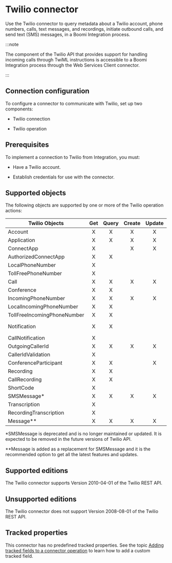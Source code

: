 # Twilio connector 

<head>
  <meta name="guidename" content="Integration"/>
  <meta name="context" content="GUID-f38e23dc-2104-4428-b973-8d686f8f2e79"/>
</head>


Use the Twilio connector to query metadata about a Twilio account, phone numbers, calls, text messages, and recordings, initiate outbound calls, and send text (SMS) messages, in a Boomi Integration process.

:::note  

The component of the Twilio API that provides support for handling incoming calls through TwiML instructions is accessible to a Boomi Integration process through the Web Services Client connector.

:::

## Connection configuration 

To configure a connector to communicate with Twilio, set up two components:

-   Twilio connection

-   Twilio operation


## Prerequisites 

To implement a connection to Twilio from Integration, you must:

-   Have a Twilio account.

-   Establish credentials for use with the connector.

## Supported objects

The following objects are supported by one or more of the Twilio operation actions:

| Twilio Objects               | Get | Query | Create | Update | Delete          |
|------------------------------|:---:|:-----:|:------:|:------:|:---------------:|
| Account                      |  X  |   X   |   X    |   X    |       X         |
| Application                  |  X  |   X   |   X    |   X    |       X         |
| ConnectApp                   |  X  |       |   X    |   X    |                 |
| AuthorizedConnectApp         |  X  |   X   |        |        |                 |
| LocalPhoneNumber             |  X  |       |        |        |                 |
| TollFreePhoneNumber          |  X  |       |        |        |                 |
| Call                         |  X  |   X   |   X    |   X    |                 |
| Conference                   |  X  |   X   |        |        |                 |
| IncomingPhoneNumber          |  X  |   X   |   X    |   X    |       X         |
| LocalIncomingPhoneNumber     |  X  |   X   |        |        |                 |
| TollFreeIncomingPhoneNumber  |  X  |   X   |        |        |                 |
| Notification                 |  X  |   X   |        |        | X (Not Supported)|
| CallNotification             |  X  |       |        |        |                 |
| OutgoingCallerId             |  X  |   X   |   X    |   X    |       X         |
| CallerIdValidation           |  X  |       |        |        |                 |
| ConferenceParticipant       |  X  |   X   |        |   X    |       X         |
| Recording                    |  X  |   X   |        |        |       X         |
| CallRecording                |  X  |   X   |        |        |                 |
| ShortCode                    |  X  |       |        |        |       X         |
| SMSMessage*                  |  X  |   X   |   X    |   X    |                 |
| Transcription                |  X  |       |        |        |                 |
| RecordingTranscription       |  X  |       |        |        |                 |
| Message**                    |  X  |   X   |   X    |   X    |                 |


*SMSMessage is deprecated and is no longer maintained or updated. It is expected to be removed in the future versions of Twilio API.

**Message is added as a replacement for SMSMessage and it is the recommended option to get all the latest features and updates.

## Supported editions 

The Twilio connector supports Version 2010-04-01 of the Twilio REST API.

## Unsupported editions 

The Twilio connector does not support Version 2008-08-01 of the Twilio REST API.

## Tracked properties
This connector has no predefined tracked properties. See the topic [Adding tracked fields to a connector operation](../Process%20building/t-atm-Adding_tracked_fields_to_a_connector_operation_f71821dd-95ee-4ebd-bfc9-3333262f56f6.md) to learn how to add a custom tracked field.
